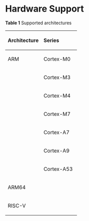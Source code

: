 # Hardware Support<a name="EN-US_TOPIC_0145347226"></a>

**Table  1**  Supported architectures

<a name="table1174111111341"></a>
<table><thead align="left"><tr id="row157411111645"><th class="cellrowborder" valign="top" width="50%" id="mcps1.2.3.1.1"><p id="p1874115117419"><a name="p1874115117419"></a><a name="p1874115117419"></a>Architecture</p>
</th>
<th class="cellrowborder" valign="top" width="50%" id="mcps1.2.3.1.2"><p id="p107416114419"><a name="p107416114419"></a><a name="p107416114419"></a>Series</p>
</th>
</tr>
</thead>
<tbody><tr id="row187410111244"><td class="cellrowborder" valign="top" width="50%" headers="mcps1.2.3.1.1 "><p id="p721512579614"><a name="p721512579614"></a><a name="p721512579614"></a>ARM</p>
</td>
<td class="cellrowborder" valign="top" width="50%" headers="mcps1.2.3.1.2 "><p id="p6215175714614"><a name="p6215175714614"></a><a name="p6215175714614"></a>Cortex-M0</p>
</td>
</tr>
<tr id="row18741141114412"><td class="cellrowborder" valign="top" width="50%" headers="mcps1.2.3.1.1 ">&nbsp;&nbsp;</td>
<td class="cellrowborder" valign="top" width="50%" headers="mcps1.2.3.1.2 "><p id="p1521595713611"><a name="p1521595713611"></a><a name="p1521595713611"></a>Cortex-M3</p>
</td>
</tr>
<tr id="row37416111417"><td class="cellrowborder" valign="top" width="50%" headers="mcps1.2.3.1.1 ">&nbsp;&nbsp;</td>
<td class="cellrowborder" valign="top" width="50%" headers="mcps1.2.3.1.2 "><p id="p102158577613"><a name="p102158577613"></a><a name="p102158577613"></a>Cortex-M4</p>
</td>
</tr>
<tr id="row6741111340"><td class="cellrowborder" valign="top" width="50%" headers="mcps1.2.3.1.1 ">&nbsp;&nbsp;</td>
<td class="cellrowborder" valign="top" width="50%" headers="mcps1.2.3.1.2 "><p id="p82151577616"><a name="p82151577616"></a><a name="p82151577616"></a>Cortex-M7</p>
</td>
</tr>
<tr id="row10741011246"><td class="cellrowborder" valign="top" width="50%" headers="mcps1.2.3.1.1 ">&nbsp;&nbsp;</td>
<td class="cellrowborder" valign="top" width="50%" headers="mcps1.2.3.1.2 "><p id="p162151457462"><a name="p162151457462"></a><a name="p162151457462"></a>Cortex-A7</p>
</td>
</tr>
<tr id="row1618983181011"><td class="cellrowborder" valign="top" width="50%" headers="mcps1.2.3.1.1 ">&nbsp;&nbsp;</td>
<td class="cellrowborder" valign="top" width="50%" headers="mcps1.2.3.1.2 "><p id="p8215357261"><a name="p8215357261"></a><a name="p8215357261"></a>Cortex-A9</p>
</td>
</tr>
<tr id="row1246710552912"><td class="cellrowborder" valign="top" width="50%" headers="mcps1.2.3.1.1 ">&nbsp;&nbsp;</td>
<td class="cellrowborder" valign="top" width="50%" headers="mcps1.2.3.1.2 "><p id="p5723194014101"><a name="p5723194014101"></a><a name="p5723194014101"></a>Cortex-A53</p>
</td>
</tr>
<tr id="row14722240151019"><td class="cellrowborder" valign="top" width="50%" headers="mcps1.2.3.1.1 "><p id="p117221440111011"><a name="p117221440111011"></a><a name="p117221440111011"></a>ARM64</p>
</td>
<td class="cellrowborder" valign="top" width="50%" headers="mcps1.2.3.1.2 ">&nbsp;&nbsp;</td>
</tr>
<tr id="row5168183681011"><td class="cellrowborder" valign="top" width="50%" headers="mcps1.2.3.1.1 "><p id="p91693365104"><a name="p91693365104"></a><a name="p91693365104"></a>RISC-V</p>
</td>
<td class="cellrowborder" valign="top" width="50%" headers="mcps1.2.3.1.2 ">&nbsp;&nbsp;</td>
</tr>
</tbody>
</table>

